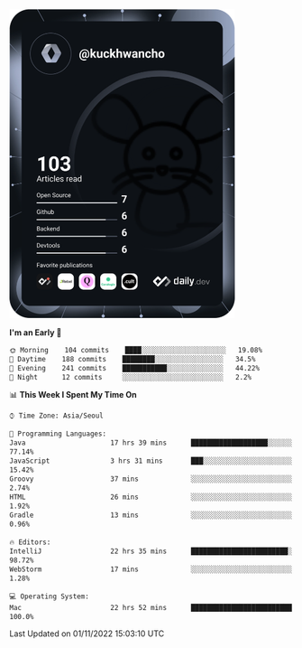 <a href="https://app.daily.dev/kuckhwancho"><img src="https://github.com/kuckjwi0928/kuckjwi0928/blob/master/devcard.svg" width="400" alt="Kuckjwi Devcard"/></a>

<!--START_SECTION:waka-->
**I'm an Early 🐤** 

```text
🌞 Morning    104 commits    ████░░░░░░░░░░░░░░░░░░░░░   19.08% 
🌆 Daytime    188 commits    ████████░░░░░░░░░░░░░░░░░   34.5% 
🌃 Evening    241 commits    ███████████░░░░░░░░░░░░░░   44.22% 
🌙 Night      12 commits     ░░░░░░░░░░░░░░░░░░░░░░░░░   2.2%

```


📊 **This Week I Spent My Time On** 

```text
⌚︎ Time Zone: Asia/Seoul

💬 Programming Languages: 
Java                     17 hrs 39 mins      ███████████████████░░░░░░   77.14% 
JavaScript               3 hrs 31 mins       ███░░░░░░░░░░░░░░░░░░░░░░   15.42% 
Groovy                   37 mins             ░░░░░░░░░░░░░░░░░░░░░░░░░   2.74% 
HTML                     26 mins             ░░░░░░░░░░░░░░░░░░░░░░░░░   1.92% 
Gradle                   13 mins             ░░░░░░░░░░░░░░░░░░░░░░░░░   0.96%

🔥 Editors: 
IntelliJ                 22 hrs 35 mins      ████████████████████████░   98.72% 
WebStorm                 17 mins             ░░░░░░░░░░░░░░░░░░░░░░░░░   1.28%

💻 Operating System: 
Mac                      22 hrs 52 mins      █████████████████████████   100.0%

```


 Last Updated on 01/11/2022 15:03:10 UTC
<!--END_SECTION:waka-->

